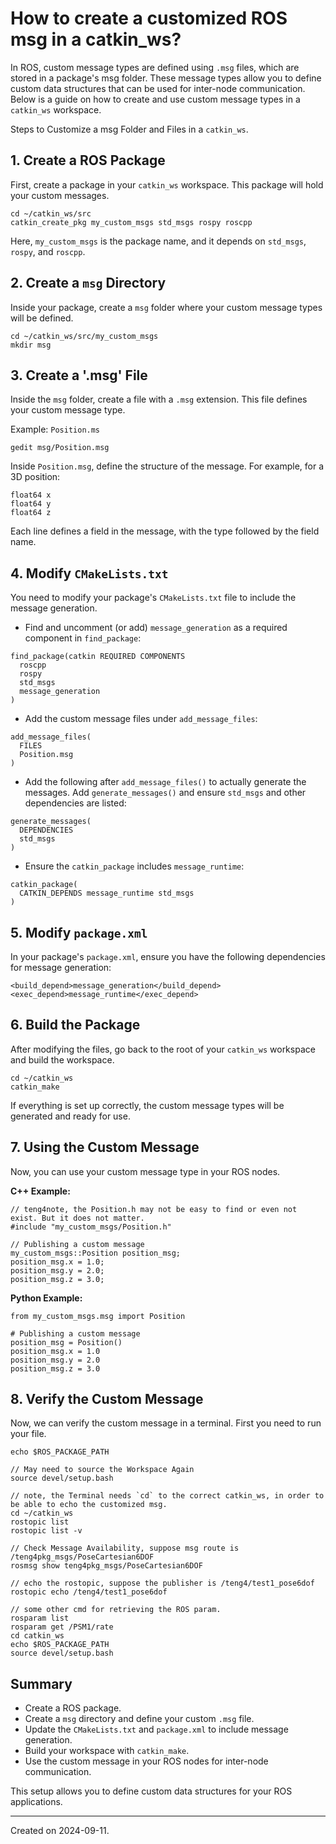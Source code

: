 # How to create a customized ROS msg in a catkin_ws?

In ROS, custom message types are defined using `.msg` files, which are stored in a package's msg folder. These message types allow you to define custom data structures that can be used for inter-node communication. Below is a guide on how to create and use custom message types in a `catkin_ws` workspace.

Steps to Customize a msg Folder and Files in a `catkin_ws`.

## 1. Create a ROS Package

First, create a package in your `catkin_ws` workspace. This package will hold your custom messages.

```
cd ~/catkin_ws/src
catkin_create_pkg my_custom_msgs std_msgs rospy roscpp
```

Here, `my_custom_msgs` is the package name, and it depends on `std_msgs`, `rospy`, and `roscpp`.

## 2. Create a `msg` Directory

Inside your package, create a `msg` folder where your custom message types will be defined.

```
cd ~/catkin_ws/src/my_custom_msgs
mkdir msg
```

## 3. Create a '.msg' File

Inside the `msg` folder, create a file with a `.msg` extension. This file defines your custom message type.

Example: `Position.ms`

```
gedit msg/Position.msg
```

Inside `Position.msg`, define the structure of the message. For example, for a 3D position:

```
float64 x
float64 y
float64 z
```

Each line defines a field in the message, with the type followed by the field name.

## 4. Modify `CMakeLists.txt`

You need to modify your package's `CMakeLists.txt` file to include the message generation.

- Find and uncomment (or add) `message_generation` as a required component in `find_package`:

```
find_package(catkin REQUIRED COMPONENTS
  roscpp
  rospy
  std_msgs
  message_generation
)
```

- Add the custom message files under `add_message_files`:

```
add_message_files(
  FILES
  Position.msg
)
```

- Add the following after `add_message_files()` to actually generate the messages. Add `generate_messages()` and ensure `std_msgs` and other dependencies are listed:

```
generate_messages(
  DEPENDENCIES
  std_msgs
)
```

- Ensure the `catkin_package` includes `message_runtime`:

```
catkin_package(
  CATKIN_DEPENDS message_runtime std_msgs
)
```


## 5. Modify `package.xml`

In your package's `package.xml`, ensure you have the following dependencies for message generation:

```
<build_depend>message_generation</build_depend>
<exec_depend>message_runtime</exec_depend>
```

## 6. Build the Package

After modifying the files, go back to the root of your `catkin_ws` workspace and build the workspace.

```
cd ~/catkin_ws
catkin_make
```

If everything is set up correctly, the custom message types will be generated and ready for use.

## 7. Using the Custom Message

Now, you can use your custom message type in your ROS nodes.

**C++ Example:**

```
// teng4note, the Position.h may not be easy to find or even not exist. But it does not matter.
#include "my_custom_msgs/Position.h"

// Publishing a custom message
my_custom_msgs::Position position_msg;
position_msg.x = 1.0;
position_msg.y = 2.0;
position_msg.z = 3.0;
```

**Python Example:**

```
from my_custom_msgs.msg import Position

# Publishing a custom message
position_msg = Position()
position_msg.x = 1.0
position_msg.y = 2.0
position_msg.z = 3.0
```

## 8. Verify the Custom Message

Now, we can verify the custom message in a terminal. First you need to run your file.

```
echo $ROS_PACKAGE_PATH

// May need to source the Workspace Again
source devel/setup.bash

// note, the Terminal needs `cd` to the correct catkin_ws, in order to be able to echo the customized msg.
cd ~/catkin_ws
rostopic list
rostopic list -v

// Check Message Availability, suppose msg route is /teng4pkg_msgs/PoseCartesian6DOF
rosmsg show teng4pkg_msgs/PoseCartesian6DOF

// echo the rostopic, suppose the publisher is /teng4/test1_pose6dof
rostopic echo /teng4/test1_pose6dof

// some other cmd for retrieving the ROS param.
rosparam list
rosparam get /PSM1/rate
cd catkin_ws
echo $ROS_PACKAGE_PATH
source devel/setup.bash
```

## Summary

- Create a ROS package.
- Create a `msg` directory and define your custom `.msg` file.
- Update the `CMakeLists.txt` and `package.xml` to include message generation.
- Build your workspace with `catkin_make`.
- Use the custom message in your ROS nodes for inter-node communication.

This setup allows you to define custom data structures for your ROS applications.

--------
Created on 2024-09-11. 
